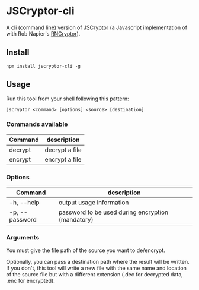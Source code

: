 # JSCryptor-cli

A cli (command line) version of [JSCryptor](https://github.com/chesstrian/JSCryptor) (a Javascript implementation of with Rob Napier's [RNCryptor](https://github.com/RNCryptor/RNCryptor)).

## Install

`npm install jscryptor-cli -g`

## Usage

Run this tool from your shell following this pattern:

`jscryptor <command> [options] <source> [destination]`

### Commands available

| Command | description |
| --------|-------------|
| decrypt | decrypt a file |
| encrypt | encrypt a file |

### Options

| Command | description |
| --------|-------------|
| -h, --help | output usage information |
| -p, --password | password to be used during encryption (mandatory) |

### Arguments

You must give the file path of the source you want to de/encrypt.

Optionally, you can pass a destination path where the result will be written. If you don't, this tool will write a new file with the same name and location of the source file but with a different extension (.dec for decrypted data, .enc for encrypted).
